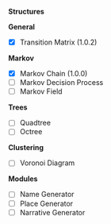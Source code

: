 **Structures**

**General**
+ [x] Transition Matrix (1.0.2)

**Markov**
+ [x] Markov Chain (1.0.0)
+ [ ] Markov Decision Process
+ [ ] Markov Field

**Trees**
+ [ ] Quadtree
+ [ ] Octree

**Clustering**
+ [ ] Voronoi Diagram

**Modules**
+ [ ] Name Generator
+ [ ] Place Generator
+ [ ] Narrative Generator
